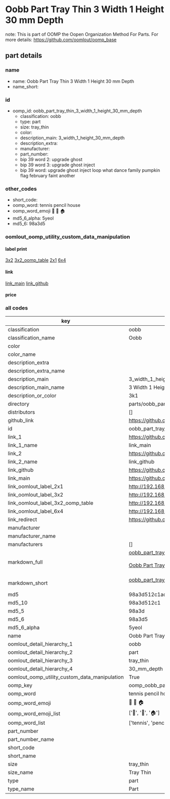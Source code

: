 # Oobb Part Tray Thin 3 Width 1 Height 30 mm Depth  

note: This is part of OOMP the Oopen Organization Method For Parts. For more details: https://github.com/oomlout/oomp_base

##  part details
  







### name
* name: Oobb Part Tray Thin 3 Width 1 Height 30 mm Depth
* name_short: 
### id
* oomp_id: oobb_part_tray_thin_3_width_1_height_30_mm_depth
  * classification: oobb
  * type: part
  * size: tray_thin
  * color: 
  * description_main: 3_width_1_height_30_mm_depth
  * description_extra: 
  * manufacturer: 
  * part_number: 
  * bip 39 word 2: upgrade ghost
  * bip 39 word 3: upgrade ghost inject
  * bip 39 word: upgrade ghost inject loop what dance family pumpkin flag february faint another

### other_codes
* short_code: 
* oomp_word: tennis pencil house
* oomp_word_emoji :tennis: :pencil: :house:
* md5_6_alpha: 5yeol
* md5_6: 98a3d5






### oomlout_oomp_utility_custom_data_manipulation
#### label print
[3x2](http://192.168.1.245:1112/?label=oomp%205yeol)
[3x2_oomp_table](http://192.168.1.108:1112/?label=oomp%205yeol)
[2x1](http://192.168.1.242:1112/?label=oomp%205yeol)
[6x4](http://192.168.1.55:1112/?label=oomp%205yeol)    

#### link

[link_main](https://github.com/oomlout/oomlout_oomp_version_1_messy/tree/main/parts/oobb_part_tray_thin_3_width_1_height_30_mm_depth) [link_github](https://github.com/oomlout/oomlout_oomp_version_1_messy/tree/main/parts/oobb_part_tray_thin_3_width_1_height_30_mm_depth)                             

#### price







### all codes 
| key | value |  
| --- | --- |  
| classification | oobb |  
| classification_name | Oobb |  
| color |  |  
| color_name |  |  
| description_extra |  |  
| description_extra_name |  |  
| description_main | 3_width_1_height_30_mm_depth |  
| description_main_name | 3 Width 1 Height 30 mm Depth |  
| description_or_color | 3k1 |  
| directory | parts/oobb_part_tray_thin_3_width_1_height_30_mm_depth |  
| distributors | [] |  
| github_link | https://github.com/oomlout/oomlout_oomp_part_src/tree/main/parts/oobb_part_tray_thin_3_width_1_height_30_mm_depth |  
| id | oobb_part_tray_thin_3_width_1_height_30_mm_depth |  
| link_1 | https://github.com/oomlout/oomlout_oomp_version_1_messy/tree/main/parts/oobb_part_tray_thin_3_width_1_height_30_mm_depth |  
| link_1_name | link_main |  
| link_2 | https://github.com/oomlout/oomlout_oomp_version_1_messy/tree/main/parts/oobb_part_tray_thin_3_width_1_height_30_mm_depth |  
| link_2_name | link_github |  
| link_github | https://github.com/oomlout/oomlout_oomp_version_1_messy/tree/main/parts/oobb_part_tray_thin_3_width_1_height_30_mm_depth |  
| link_main | https://github.com/oomlout/oomlout_oomp_version_1_messy/tree/main/parts/oobb_part_tray_thin_3_width_1_height_30_mm_depth |  
| link_oomlout_label_2x1 | http://192.168.1.242:1112/?label=oomp%205yeol |  
| link_oomlout_label_3x2 | http://192.168.1.245:1112/?label=oomp%205yeol |  
| link_oomlout_label_3x2_oomp_table | http://192.168.1.108:1112/?label=oomp%205yeol |  
| link_oomlout_label_6x4 | http://192.168.1.55:1112/?label=oomp%205yeol |  
| link_redirect | https://github.com/oomlout/oomlout_oomp_version_1_messy/tree/main/parts/oobb_part_tray_thin_3_width_1_height_30_mm_depth |  
| manufacturer |  |  
| manufacturer_name |  |  
| manufacturers | [] |  
| markdown_full | [oobb_part_tray_thin_3_width_1_height_30_mm_depth](none)<br>[](none)<br>[Oobb Part Tray Thin 3 Width 1 Height 30 Mm Depth](none)<br><br> |  
| markdown_short | [oobb_part_tray_thin_3_width_1_height_30_mm_depth](none)<br><br> |  
| md5 | 98a3d512c1adaa50dd7ce83ee8186775 |  
| md5_10 | 98a3d512c1 |  
| md5_5 | 98a3d |  
| md5_6 | 98a3d5 |  
| md5_6_alpha | 5yeol |  
| name | Oobb Part Tray Thin 3 Width 1 Height 30 mm Depth |  
| oomlout_detail_hierarchy_1 | oobb |  
| oomlout_detail_hierarchy_2 | part |  
| oomlout_detail_hierarchy_3 | tray_thin |  
| oomlout_detail_hierarchy_4 | 30_mm_depth |  
| oomlout_oomp_utility_custom_data_manipulation | True |  
| oomp_key | oomp_oobb_part_tray_thin_3_width_1_height_30_mm_depth |  
| oomp_word | tennis pencil house |  
| oomp_word_emoji | :tennis: :pencil: :house: |  
| oomp_word_emoji_list | [':tennis:', ':pencil:', ':house:'] |  
| oomp_word_list | ['tennis', 'pencil', 'house'] |  
| part_number |  |  
| part_number_name |  |  
| short_code |  |  
| short_name |  |  
| size | tray_thin |  
| size_name | Tray Thin |  
| type | part |  
| type_name | Part |  
